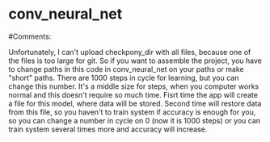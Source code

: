 # conv_neural_net

#Comments:

Unfortunately, I can't upload checkpony_dir with all files, because one of the files is too large for git. So if you want to assemble the project, you have to change paths in this code in conv_neural_net on your paths or make "short" paths. There are 1000 steps in cycle for learning, but you can change this number. It's a middle size for steps, when you computer works normal and this doesn't require so much time. Fisrt time the app will create a file for this model, where data will be stored. Second time will restore data from this file, so you haven't to train system if accuracy is enough for you, so you can change a number in cycle on 0 (now it is 1000 steps) or you can train system several times more and accuracy will increase.
